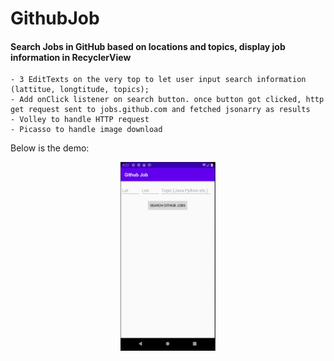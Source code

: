 # GithubJob
#### Search Jobs in GitHub based on locations and topics, display job information in RecyclerView

```
- 3 EditTexts on the very top to let user input search information (lattitue, longtitude, topics);
- Add onClick listener on search button. once button got clicked, http get request sent to jobs.github.com and fetched jsonarry as results
- Volley to handle HTTP request
- Picasso to handle image download

```

Below is the demo:
<p align="center">
  <img src="https://github.com/Jianmin0105/images/blob/master/GithubJob-demo.gif" width="30%" height="30%"/>
</p>
